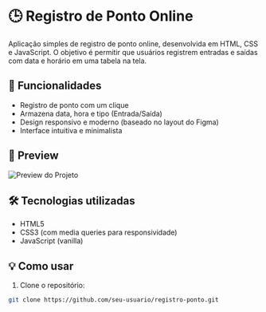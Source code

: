 # 🕒 Registro de Ponto Online

Aplicação simples de registro de ponto online, desenvolvida em HTML, CSS e JavaScript. O objetivo é permitir que usuários registrem entradas e saídas com data e horário em uma tabela na tela.

## 🚀 Funcionalidades

- Registro de ponto com um clique
- Armazena data, hora e tipo (Entrada/Saída)
- Design responsivo e moderno (baseado no layout do Figma)
- Interface intuitiva e minimalista

## 📸 Preview

![Preview do Projeto](caminho/para/imagem.png) <!-- Substitua pelo caminho real da imagem ou link -->

## 🛠️ Tecnologias utilizadas

- HTML5
- CSS3 (com media queries para responsividade)
- JavaScript (vanilla)

## 💡 Como usar

1. Clone o repositório:

```bash
git clone https://github.com/seu-usuario/registro-ponto.git
